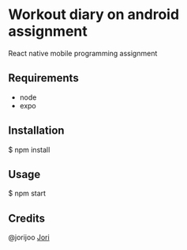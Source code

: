 # Workout diary on android assignment

React native mobile programming assignment

## Requirements

- node
- expo
 
## Installation

\$ npm install

## Usage

\$ npm start

## Credits

@jorijoo [Jori](https://github.com/jorijoo)

